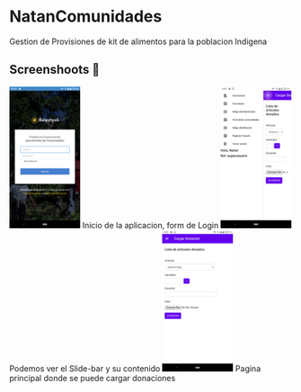 # NatanComunidades
Gestion de Provisiones de kit de alimentos para la poblacion Indigena 



## Screenshoots :iphone:

<p float="left">
<img src="./img/1.png"  width="25%" height="35%" />
Inicio de la aplicacion, form de Login
<img src="./img/2.png"  width="25%" height="35%" />
Podemos ver el Slide-bar y su contenido 
<img src="./img/3.png"  width="25%" height="35%" />
Pagina principal donde se puede cargar donaciones 
</p>
